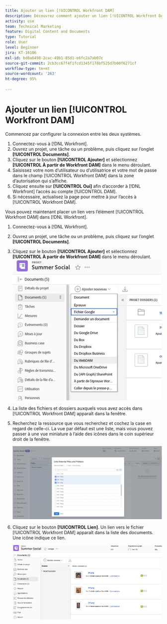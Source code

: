 ```yaml
---
title: Ajouter un lien [!UICONTROL Workfront DAM]
description: Découvrez comment ajouter un lien [!UICONTROL Workfront DAM] dans Workfront afin que vous puissiez lier [!UICONTROL DAM] à votre projet, à votre tâche ou à votre problème dans Workfront.
activity: use
team: Technical Marketing
feature: Digital Content and Documents
type: Tutorial
role: User
level: Beginner
jira: KT-10106
exl-id: bd0a6498-2cac-49b1-85d1-e6fc2a7ab07c
source-git-commit: 2cb3cc67f4f1fcd1345f178bf525d7b00f6271cf
workflow-type: tm+mt
source-wordcount: '263'
ht-degree: 95%

---
```


# Ajouter un lien [!UICONTROL Workfront DAM]

Commencez par configurer la connexion entre les deux systèmes.

1. Connectez-vous à [!DNL Workfront].
1. Ouvrez un projet, une tâche ou un problème, puis cliquez sur l’onglet **[!UICONTROL Documents]**.
1. Cliquez sur le bouton **[!UICONTROL Ajouter]** et sélectionnez **[!UICONTROL À partir de Workfront DAM]** dans le menu déroulant.
1. Saisissez votre nom d’utilisateur ou d’utilisatrice et votre mot de passe dans le champ [!UICONTROL Workfront DAM] dans la zone d’autorisation qui s’affiche.
1. Cliquez ensuite sur **[!UICONTROL Oui]** afin d’accorder à [!DNL Workfront] l’accès au compte [!UICONTROL DAM].
1. Si nécessaire, actualisez la page pour mettre à jour l’accès à [!UICONTROL Workfront DAM].

Vous pouvez maintenant placer un lien vers l’élément [!UICONTROL Workfront DAM] dans [!DNL Workfront].

1. Connectez-vous à [!DNL Workfront].
1. Ouvrez un projet, une tâche ou un problème, puis cliquez sur l’onglet **[!UICONTROL Documents]**.
1. Cliquez sur le bouton **[!UICONTROL Ajouter]** et sélectionnez **[!UICONTROL À partir de Workfront DAM]** dans le menu déroulant.
   ![Image de l’option [!UICONTROL À partir de Workfront DAM] dans le menu déroulant [!UICONTROL Ajouter] ](assets/01-contributor-from-workfront-dam.png)
1. La liste des fichiers et dossiers auxquels vous avez accès dans [!UICONTROL Workfront DAM] apparaît dans la fenêtre.

1. Recherchez la ressource que vous recherchez et cochez la case en regard de celle-ci. La vue par défaut est une liste, mais vous pouvez passer à une vue miniature à l’aide des icônes dans le coin supérieur droit de la fenêtre.

   ![Image des ressources sélectionnées dans une fenêtre pop-up](assets/02-contributor-select-files-in-dam.png)

1. Cliquez sur le bouton **[!UICONTROL Lien]**. Un lien vers le fichier [!UICONTROL Workfront DAM] apparaît dans la liste des documents. Une icône indique ce lien.

   ![Image des liens vers les fichiers [!UICONTROL Workfront DAM] apparaissant dans la liste des documents de [!DNL Workfront].](assets/03-contributor-linked-in-wf.png)
